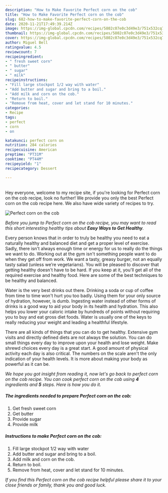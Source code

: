 ```yaml
---
description: "How to Make Favorite Perfect corn on the cob"
title: "How to Make Favorite Perfect corn on the cob"
slug: 682-how-to-make-favorite-perfect-corn-on-the-cob
date: 2020-11-21T17:49:39.214Z
image: https://img-global.cpcdn.com/recipes/5802c07e0c3d49e3/751x532cq70/perfect-corn-on-the-cob-recipe-main-photo.jpg
thumbnail: https://img-global.cpcdn.com/recipes/5802c07e0c3d49e3/751x532cq70/perfect-corn-on-the-cob-recipe-main-photo.jpg
cover: https://img-global.cpcdn.com/recipes/5802c07e0c3d49e3/751x532cq70/perfect-corn-on-the-cob-recipe-main-photo.jpg
author: Miguel Bell
ratingvalue: 4.5
reviewcount: 7
recipeingredient:
- " fresh sweet corn"
- " butter"
- " sugar"
- " milk"
recipeinstructions:
- "Fill large stockpot 1/2 way with water"
- "Add butter and sugar and bring to a boil."
- "Add milk and corn on the cob."
- "Return to boil."
- "Remove from heat, cover and let stand for 10 minutes."
categories:
- Recipe
tags:
- perfect
- corn
- on

katakunci: perfect corn on 
nutrition: 284 calories
recipecuisine: American
preptime: "PT31M"
cooktime: "PT44M"
recipeyield: "1"
recipecategory: Dessert

---
```

<br>
Hey everyone, welcome to my recipe site, if you're looking for Perfect corn on the cob recipe, look no further! We provide you only the best Perfect corn on the cob recipe here. We also have wide variety of recipes to try.
<br>


![Perfect corn on the cob](https://img-global.cpcdn.com/recipes/5802c07e0c3d49e3/751x532cq70/perfect-corn-on-the-cob-recipe-main-photo.jpg)

<i>Before you jump to Perfect corn on the cob recipe, you may want to read this short interesting healthy tips about <strong>Easy Ways to Get Healthy</strong>.</i>

Every person knows that in order to truly be healthy you need to eat a naturally healthy and balanced diet and get a proper level of exercise. Sadly, there isn't always enough time or energy for us to really do the things we want to do. Working out at the gym isn't something people want to do when they get off from work. We want a tasty, greasy burger, not an equally tasty salad (unless we’re vegetarians). You will be pleased to discover that getting healthy doesn't have to be hard. If you keep at it, you'll get all of the required exercise and healthy food. Here are some of the best techniques to be healthy and balanced.

Water is the very best drinks out there. Drinking a soda or cup of coffee from time to time won't hurt you too badly. Using them for your only source of hydration, however, is dumb. Ingesting water instead of other forms of drinks is a good way to aid your body in its health and hydration. This also helps you lower your caloric intake by hundreds of points without requiring you to buy and eat gross diet foods. Water is usually one of the keys to really reducing your weight and leading a healthful lifestyle.

There are all kinds of things that you can do to get healthy. Extensive gym visits and directly defined diets are not always the solution. You can do small things every day to improve upon your health and lose weight. Make shrewd choices every day is a great start. A good amount of physical activity each day is also critical. The numbers on the scale aren't the only indication of your health levels. It is more about making your body as powerful as it can be. 


<i>We hope you got insight from reading it, now let's go back to perfect corn on the cob recipe. You can cook perfect corn on the cob using <strong>4</strong> ingredients and <strong>5</strong> steps. Here is how you do it.
</i>

##### The ingredients needed to prepare Perfect corn on the cob:

1. Get  fresh sweet corn
1. Get  butter
1. Provide  sugar
1. Provide  milk


##### Instructions to make Perfect corn on the cob:

1. Fill large stockpot 1/2 way with water
1. Add butter and sugar and bring to a boil.
1. Add milk and corn on the cob.
1. Return to boil.
1. Remove from heat, cover and let stand for 10 minutes.


<i>If you find this Perfect corn on the cob recipe helpful please share it to your close friends or family, thank you and good luck.</i>
